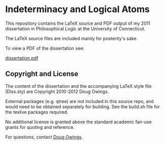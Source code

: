 # Indeterminacy and Logical Atoms

This repository contains the LaTeX source and PDF output of my 2011 dissertation in Philosophical Logic
at the University of Connecticut.

The LaTeX source files are included mainly for posterity's sake.

To view a PDF of the dissertation see:

[dissertation.pdf][1]

## Copyright and License

The content of the dissertation and the accompanying LaTeX style file (Diss.sty) are 
Copyright 2010-2012 Doug Owings.

External packages (e.g. qtree) are not included in this source repo, and would need to be 
obtained separately for building. See the build.sh file for the texlive packages required.

No additional license is granted above the standard academic fair-use grants for quoting and
reference.

For questions, contact [Doug Owings][2].

[1]: https://bitbucket.org/owings1/dissertation/raw/master/output/dissertation.pdf
[2]: mailto:owings1@gmail.com
